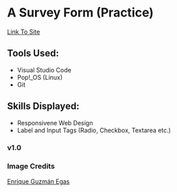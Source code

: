 # A Survey Form (Practice)

[Link To Site]()

## Tools Used: 
+ Visual Studio Code
+ Pop!_OS (Linux)
+ Git

## Skills Displayed: 

+ Responsivene Web Design
+ Label and Input Tags (Radio, Checkbox, Textarea etc.)

### v1.0

### Image Credits

[Enrique Guzmán Egas](https://unsplash.com/photos/gSstgCAgd3U)
